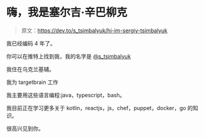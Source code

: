 # 嗨，我是塞尔吉·辛巴柳克

> 原文：<https://dev.to/s_tsimbalyuk/hi-im-sergiy-tsimbalyuk>

我已经编码 4 年了。

你可以在推特上找到我，我的名字是 [@s_tsimbalyuk](https://twitter.com/s_tsimbalyuk)

我住在乌克兰基辅。

我为 targetbrain 工作

我主要用这些语言编程:java，typescript，bash。

我目前正在学习更多关于 kotlin，reactjs，js，chef，puppet，docker，go 的知识。

很高兴见到你。